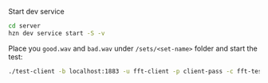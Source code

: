 Start dev service

```bash
cd server
hzn dev service start -S -v             
```

Place you `good.wav` and `bad.wav` under `/sets/<set-name>` folder and start the test:

```bash
./test-client -b localhost:1883 -u fft-client -p client-pass -c fft-test --result_topic results
```
